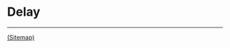 # Delay

---

[(Sitemap)](https://github.com/way-of-the-sunvox/Way-of-the-SunVox/blob/master/Sitemap.md)
